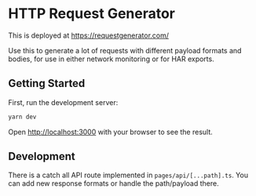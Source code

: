 # HTTP Request Generator

This is deployed at https://requestgenerator.com/

Use this to generate a lot of requests with different payload formats and bodies, for use in either network monitoring or for HAR exports.

## Getting Started

First, run the development server:

```bash
yarn dev
```

Open [http://localhost:3000](http://localhost:3000) with your browser to see the result.

## Development

There is a catch all API route implemented in `pages/api/[...path].ts`. You can add new response formats or handle the path/payload there.
